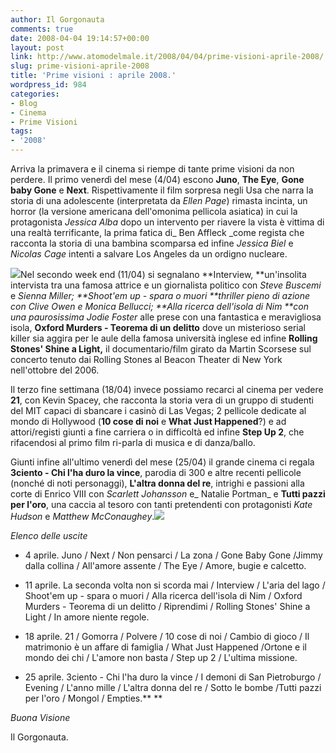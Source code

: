 ```yaml
---
author: Il Gorgonauta
comments: true
date: 2008-04-04 19:14:57+00:00
layout: post
link: http://www.atomodelmale.it/2008/04/04/prime-visioni-aprile-2008/
slug: prime-visioni-aprile-2008
title: 'Prime visioni : aprile 2008.'
wordpress_id: 984
categories:
- Blog
- Cinema
- Prime Visioni
tags:
- '2008'
---
```


Arriva la primavera e il cinema si riempe di tante prime visioni da non perdere. Il primo venerdì del mese (4/04) escono **Juno**, **The Eye**, **Gone baby Gone** e **Next**. Rispettivamente il film sorpresa negli Usa che narra la storia di una adolescente (interpretata da _Ellen Page_) rimasta incinta, un horror (la versione americana dell'omonima pellicola asiatica) in cui la protagonista _Jessica Alba_ dopo un intervento per riavere la vista è vittima di una realtà terrificante, la prima fatica di_ Ben Affleck _come regista che racconta la storia di una bambina scomparsa ed infine _Jessica Biel_ e _Nicolas Cage_ intenti a salvare Los Angeles da un ordigno nucleare.

![](http://www.atomodelmale.it/wp-content/uploads/2008/10/shootemup.jpg)Nel secondo week end (11/04) si segnalano **Interview, **un'insolita intervista tra una famosa attrice e un giornalista politico con _Steve Buscemi_ e _Sienna Miller; _**Shoot'em up - spara o muori **thriller pieno di azione con _Clive Owen_ e _Monica Bellucci_; **Alla ricerca dell'isola di Nim **con una paurosissima_ Jodie Foster_ alle prese con una fantastica e meravigliosa isola, **Oxford Murders - Teorema di un delitto** dove un misterioso serial killer sia aggira per le aule della famosa università inglese ed infine **Rolling Stones' Shine a Light,** il documentario/film girato da Martin Scorsese sul concerto tenuto dai Rolling Stones al Beacon Theater di New York nell'ottobre del 2006.

Il terzo fine settimana (18/04) invece possiamo recarci al cinema per vedere **21**, con Kevin Spacey, che racconta la storia vera di un gruppo di studenti del MIT capaci di sbancare i casinò di Las Vegas; 2 pellicole dedicate al mondo di Hollywood (**10 cose di noi** e **What Just Happened**?) e ad attori/registi giunti a fine carriera o in difficoltà ed infine **Step Up 2**, che rifacendosi al primo film  ri-parla di musica e di danza/ballo.

<!-- more -->


Giunti infine all'ultimo venerdì del mese (25/04) il grande cinema ci regala **3ciento - Chi l'ha duro la vince**, parodia di 300 e altre recenti pellicole (nonché di noti personaggi), **L'altra donna del re**, intrighi e passioni alla corte di Enrico VIII con _Scarlett Johansson_ e_ Natalie Portman_ e **Tutti pazzi per l'oro**, una caccia al tesoro con tanti pretendenti con protagonisti _Kate Hudson_ e _Matthew McConaughey_.![](http://www.atomodelmale.it/wp-content/uploads/2008/10/juno_2.jpg)


_Elenco delle uscite_






	
  * 4 aprile. Juno / Next / Non pensarci / La zona / Gone Baby Gone /Jimmy dalla collina / All'amore assente / The Eye / Amore, bugie e calcetto.

	
  * 11 aprile. La seconda volta non si scorda mai / Interview / L'aria del lago / Shoot'em up - spara o muori / Alla ricerca dell'isola di Nim / Oxford Murders - Teorema di un delitto / Riprendimi /  Rolling Stones' Shine a Light / In amore niente regole.

	
  * 18 aprile. 21 / Gomorra / Polvere / 10 cose di noi / Cambio di gioco / Il matrimonio è un affare di famiglia / What Just Happened /Ortone e il mondo dei chi / L'amore non basta / Step up 2 / L'ultima missione.

	
  * 25 aprile. 3ciento - Chi l'ha duro la vince / I demoni di San Pietroburgo / Evening / L'anno mille / L'altra donna del re / Sotto le bombe /Tutti pazzi per l'oro / Mongol / Empties.**
**




_Buona Visione_




Il Gorgonauta.
